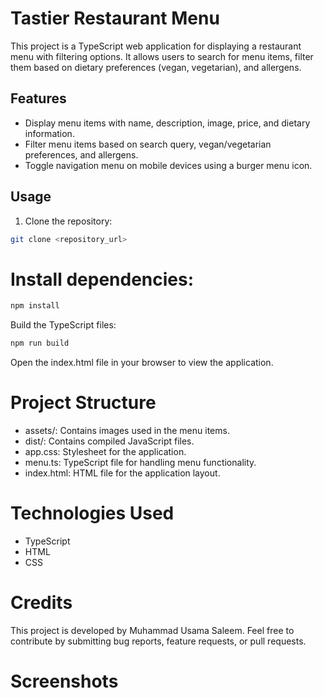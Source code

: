 # Tastier Restaurant Menu

This project is a TypeScript web application for displaying a restaurant menu with filtering options. It allows users to search for menu items, filter them based on dietary preferences (vegan, vegetarian), and allergens.

## Features

- Display menu items with name, description, image, price, and dietary information.
- Filter menu items based on search query, vegan/vegetarian preferences, and allergens.
- Toggle navigation menu on mobile devices using a burger menu icon.

## Usage

1. Clone the repository:

```bash
git clone <repository_url>
```

# Install dependencies:

```bash
npm install
```

Build the TypeScript files:

```bash
npm run build
```

Open the index.html file in your browser to view the application.

# Project Structure

- assets/: Contains images used in the menu items.
- dist/: Contains compiled JavaScript files.
- app.css: Stylesheet for the application.
- menu.ts: TypeScript file for handling menu functionality.
- index.html: HTML file for the application layout.

# Technologies Used
- TypeScript
- HTML
- CSS

# Credits
This project is developed by Muhammad Usama Saleem. Feel free to contribute by submitting bug reports, feature requests, or pull requests.

# Screenshots
